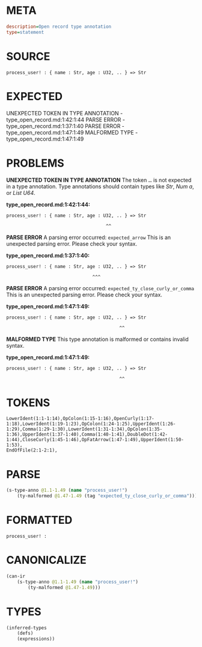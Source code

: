 # META
~~~ini
description=Open record type annotation
type=statement
~~~
# SOURCE
~~~roc
process_user! : { name : Str, age : U32, .. } => Str
~~~
# EXPECTED
UNEXPECTED TOKEN IN TYPE ANNOTATION - type_open_record.md:1:42:1:44
PARSE ERROR - type_open_record.md:1:37:1:40
PARSE ERROR - type_open_record.md:1:47:1:49
MALFORMED TYPE - type_open_record.md:1:47:1:49
# PROBLEMS
**UNEXPECTED TOKEN IN TYPE ANNOTATION**
The token **..** is not expected in a type annotation.
Type annotations should contain types like _Str_, _Num a_, or _List U64_.

**type_open_record.md:1:42:1:44:**
```roc
process_user! : { name : Str, age : U32, .. } => Str
```
                                         ^^


**PARSE ERROR**
A parsing error occurred: `expected_arrow`
This is an unexpected parsing error. Please check your syntax.

**type_open_record.md:1:37:1:40:**
```roc
process_user! : { name : Str, age : U32, .. } => Str
```
                                    ^^^


**PARSE ERROR**
A parsing error occurred: `expected_ty_close_curly_or_comma`
This is an unexpected parsing error. Please check your syntax.

**type_open_record.md:1:47:1:49:**
```roc
process_user! : { name : Str, age : U32, .. } => Str
```
                                              ^^


**MALFORMED TYPE**
This type annotation is malformed or contains invalid syntax.

**type_open_record.md:1:47:1:49:**
```roc
process_user! : { name : Str, age : U32, .. } => Str
```
                                              ^^


# TOKENS
~~~zig
LowerIdent(1:1-1:14),OpColon(1:15-1:16),OpenCurly(1:17-1:18),LowerIdent(1:19-1:23),OpColon(1:24-1:25),UpperIdent(1:26-1:29),Comma(1:29-1:30),LowerIdent(1:31-1:34),OpColon(1:35-1:36),UpperIdent(1:37-1:40),Comma(1:40-1:41),DoubleDot(1:42-1:44),CloseCurly(1:45-1:46),OpFatArrow(1:47-1:49),UpperIdent(1:50-1:53),
EndOfFile(2:1-2:1),
~~~
# PARSE
~~~clojure
(s-type-anno @1.1-1.49 (name "process_user!")
	(ty-malformed @1.47-1.49 (tag "expected_ty_close_curly_or_comma")))
~~~
# FORMATTED
~~~roc
process_user! : 
~~~
# CANONICALIZE
~~~clojure
(can-ir
	(s-type-anno @1.1-1.49 (name "process_user!")
		(ty-malformed @1.47-1.49)))
~~~
# TYPES
~~~clojure
(inferred-types
	(defs)
	(expressions))
~~~
